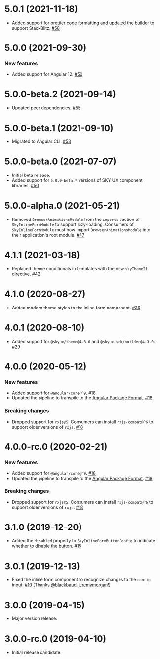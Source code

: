 # 5.0.1 (2021-11-18)

- Added support for prettier code formatting and updated the builder to support StackBlitz. [#58](https://github.com/blackbaud/skyux-inline-form/pull/58)

# 5.0.0 (2021-09-30)

### New features

- Added support for Angular 12. [#50](https://github.com/blackbaud/skyux-inline-form/pull/50)

# 5.0.0-beta.2 (2021-09-14)

- Updated peer dependencies. [#55](https://github.com/blackbaud/skyux-inline-form/pull/55)

# 5.0.0-beta.1 (2021-09-10)

- Migrated to Angular CLI. [#53](https://github.com/blackbaud/skyux-inline-form/pull/53)

# 5.0.0-beta.0 (2021-07-07)

- Initial beta release.
- Added support for `5.0.0-beta.*` versions of SKY UX component libraries. [#50](https://github.com/blackbaud/skyux-inline-form/pull/50)

# 5.0.0-alpha.0 (2021-05-21)

- Removed `BrowserAnimationsModule` from the `imports` section of `SkyInlineFormModule` to support lazy-loading. Consumers of `SkyInlineFormModule` must now import `BrowserAnimationsModule` into their application's root module. [#47](https://github.com/blackbaud/skyux-inline-form/pull/47)

# 4.1.1 (2021-03-18)

- Replaced theme conditionals in templates with the new `skyThemeIf` directive. [#42](https://github.com/blackbaud/skyux-inline-form/pull/42)

# 4.1.0 (2020-08-27)

- Added modern theme styles to the inline form component. [#36](https://github.com/blackbaud/skyux-inline-form/pull/36)

# 4.0.1 (2020-08-10)

- Added support for `@skyux/theme@4.8.0` and `@skyux-sdk/builder@4.3.0`. [#29](https://github.com/blackbaud/skyux-inline-form/pull/29)

# 4.0.0 (2020-05-12)

### New features

- Added support for `@angular/core@^9`. [#18](https://github.com/blackbaud/skyux-inline-form/pull/18)
- Updated the pipeline to transpile to the [Angular Package Format](https://docs.google.com/document/d/1CZC2rcpxffTDfRDs6p1cfbmKNLA6x5O-NtkJglDaBVs/preview). [#18](https://github.com/blackbaud/skyux-inline-form/pull/18)

### Breaking changes

- Dropped support for `rxjs@5`. Consumers can install `rxjs-compat@^6` to support older versions of `rxjs`. [#18](https://github.com/blackbaud/skyux-inline-form/pull/18)

# 4.0.0-rc.0 (2020-02-21)

### New features

- Added support for `@angular/core@^9`. [#18](https://github.com/blackbaud/skyux-inline-form/pull/18)
- Updated the pipeline to transpile to the [Angular Package Format](https://docs.google.com/document/d/1CZC2rcpxffTDfRDs6p1cfbmKNLA6x5O-NtkJglDaBVs/preview). [#18](https://github.com/blackbaud/skyux-inline-form/pull/18)

### Breaking changes

- Dropped support for `rxjs@5`. Consumers can install `rxjs-compat@^6` to support older versions of `rxjs`. [#18](https://github.com/blackbaud/skyux-inline-form/pull/18)

# 3.1.0 (2019-12-20)

- Added the `disabled` property to `SkyInlineFormButtonConfig` to indicate whether to disable the button. [#15](https://github.com/blackbaud/skyux-inline-form/pull/15)

# 3.0.1 (2019-12-13)

- Fixed the inline form component to recognize changes to the `config` input. [#10](https://github.com/blackbaud/skyux-inline-form/pull/10) (Thanks [@blackbaud-jeremymorgan](https://github.com/blackbaud-jeremymorgan)!)

# 3.0.0 (2019-04-15)

- Major version release.

# 3.0.0-rc.0 (2019-04-10)

- Initial release candidate.
